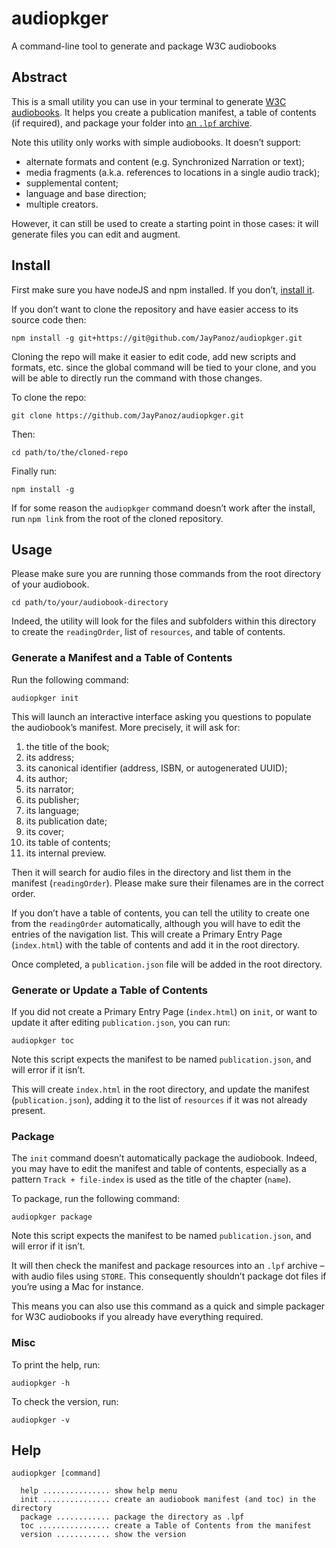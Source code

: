 # audiopkger

A command-line tool to generate and package W3C audiobooks

## Abstract

This is a small utility you can use in your terminal to generate [W3C audiobooks](https://www.w3.org/TR/audiobooks/). It helps you create a publication manifest, a table of contents (if required), and package your folder into [an `.lpf` archive](https://www.w3.org/TR/lpf/).

Note this utility only works with simple audiobooks. It doesn’t support:

- alternate formats and content (e.g. Synchronized Narration or text);
- media fragments (a.k.a. references to locations in a single audio track);
- supplemental content;
- language and base direction;
- multiple creators.

However, it can still be used to create a starting point in those cases: it will generate files you can edit and augment.

## Install

First make sure you have nodeJS and npm installed. If you don’t, [install it](https://nodejs.org/).

If you don’t want to clone the repository and have easier access to its source code then:

```
npm install -g git+https://git@github.com/JayPanoz/audiopkger.git
```

Cloning the repo will make it easier to edit code, add new scripts and formats, etc. since the global command will be tied to your clone, and you will be able to directly run the command with those changes.

To clone the repo: 

```
git clone https://github.com/JayPanoz/audiopkger.git
```

Then:

```
cd path/to/the/cloned-repo
```

Finally run:

```
npm install -g
```

If for some reason the `audiopkger` command doesn’t work after the install, run `npm link` from the root of the cloned repository.

## Usage

Please make sure you are running those commands from the root directory of your audiobook.

```
cd path/to/your/audiobook-directory
```

Indeed, the utility will look for the files and subfolders within this directory to create the `readingOrder`, list of `resources`, and table of contents.

### Generate a Manifest and a Table of Contents

Run the following command:

```
audiopkger init
```

This will launch an interactive interface asking you questions to populate the audiobook’s manifest. More precisely, it will ask for:

1. the title of the book;
2. its address;
3. its canonical identifier (address, ISBN, or autogenerated UUID);
4. its author;
5. its narrator;
6. its publisher;
7. its language;
8. its publication date;
9. its cover;
10. its table of contents;
11. its internal preview.

Then it will search for audio files in the directory and list them in the manifest (`readingOrder`). Please make sure their filenames are in the correct order.

If you don’t have a table of contents, you can tell the utility to create one from the `readingOrder` automatically, although you will have to edit the entries of the navigation list. This will create a Primary Entry Page (`index.html`) with the table of contents and add it in the root directory.

Once completed, a `publication.json` file will be added in the root directory.

### Generate or Update a Table of Contents

If you did not create a Primary Entry Page (`index.html`) on `init`, or want to update it after editing `publication.json`, you can run:

```
audiopkger toc
```

Note this script expects the manifest to be named `publication.json`, and will error if it isn’t.

This will create `index.html` in the root directory, and update the manifest (`publication.json`), adding it to the list of `resources` if it was not already present.

### Package

The `init` command doesn’t automatically package the audiobook. Indeed, you may have to edit the manifest and table of contents, especially as a pattern `Track + file-index` is used as the title of the chapter (`name`).

To package, run the following command: 

```
audiopkger package
```

Note this script expects the manifest to be named `publication.json`, and will error if it isn’t.

It will then check the manifest and package resources into an `.lpf` archive – with audio files using `STORE`. This consequently shouldn’t package dot files if you’re using a Mac for instance.

This means you can also use this command as a quick and simple packager for W3C audiobooks if you already have everything required.

### Misc

To print the help, run:

```
audiopkger -h
```

To check the version, run:

```
audiopkger -v
```

## Help

```
audiopkger [command]

  help ............... show help menu
  init ............... create an audiobook manifest (and toc) in the directory
  package ............ package the directory as .lpf
  toc ................ create a Table of Contents from the manifest
  version ............ show the version
```